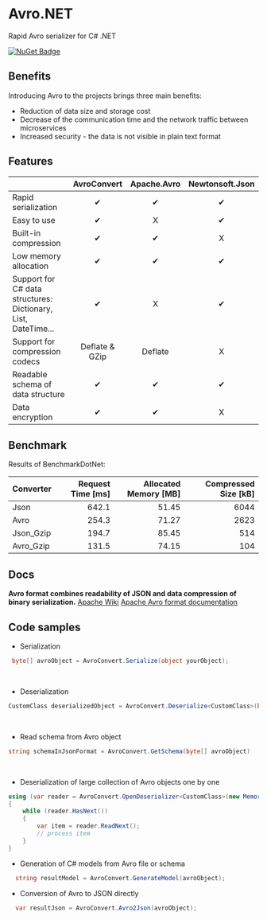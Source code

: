 # Avro.NET
Rapid Avro serializer for C# .NET

[![NuGet Badge](https://buildstats.info/nuget/Avro.NET)](https://www.nuget.org/packages/Avro.NET/)

## Benefits
Introducing Avro to the projects brings three main benefits:
 * Reduction of data size and storage cost
 * Decrease of the communication time and the network traffic between microservices
 * Increased security - the data is not visible in plain text format

## Features
|                                                               | AvroConvert                                | Apache.Avro | Newtonsoft.Json |
|---------------------------------------------------------------|:------------------------------------------:|:-----------:|:---------------:|
| Rapid serialization                                            |                      ✔                     |      ✔      |        ✔        |
| Easy to use                                                   |                      ✔                     |      X      |        ✔        |
| Built-in compression                                          |                      ✔                     |      ✔      |        X        |
| Low memory allocation                                         |                      ✔                     |      ✔      |        ✔        |
| Support for C# data structures: Dictionary, List, DateTime... |                      ✔                     |      X      |        ✔        |
| Support for compression codecs                                | Deflate &  GZip |   Deflate   |        X        |
| Readable schema of data structure                                      |                      ✔                     |      ✔      |        ✔        |
| Data encryption                                       |                      ✔                     |      ✔      |        X        |

## Benchmark

Results of BenchmarkDotNet:

|Converter     | Request Time [ms] | Allocated Memory [MB] | Compressed Size [kB] |
|------------- |------------------:|----------------------:|---------------------:|
| Json         |       642.1       |          51.45        |         6044         |
| Avro         |       254.3       |          71.27        |         2623         |
| Json_Gzip    |       194.7       |          85.45        |          514         |
| Avro_Gzip    |       131.5       |          74.15        |          104         |

## Docs
**Avro format combines readability of JSON and data compression of binary serialization.**
[Apache Wiki](https://cwiki.apache.org/confluence/display/AVRO/Index)
[Apache Avro format documentation](http://avro.apache.org/)

## Code samples

* Serialization
```csharp
 byte[] avroObject = AvroConvert.Serialize(object yourObject);
```
<br/>

* Deserialization
```csharp
CustomClass deserializedObject = AvroConvert.Deserialize<CustomClass>(byte[] avroObject);
```
<br/>

* Read schema from Avro object

```csharp
string schemaInJsonFormat = AvroConvert.GetSchema(byte[] avroObject)
```
<br/>

* Deserialization of large collection of Avro objects one by one

```csharp
using (var reader = AvroConvert.OpenDeserializer<CustomClass>(new MemoryStream(avroObject)))
{
    while (reader.HasNext())
    {
        var item = reader.ReadNext();
        // process item
    }
}
```

* Generation of C# models from Avro file or schema

```csharp
  string resultModel = AvroConvert.GenerateModel(avroObject);
```

* Conversion of Avro to JSON directly

```csharp
  var resultJson = AvroConvert.Avro2Json(avroObject);
```
